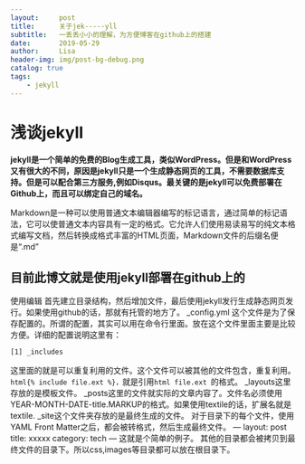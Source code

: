 ```yaml
---
layout:     post
title:      关于jek-----yll
subtitle:   一丢丢小小的理解，为方便博客在github上的搭建
date:       2019-05-29
author:     Lisa
header-img: img/post-bg-debug.png
catalog: true
tags:
    - jekyll
---
```

# 浅谈jekyll

**jekyll是一个简单的免费的Blog生成工具，类似WordPress。但是和WordPress又有很大的不同，原因是jekyll只是一个生成静态网页的工具，不需要数据库支持。但是可以配合第三方服务,例如Disqus。最关键的是jekyll可以免费部署在Github上，而且可以绑定自己的域名。**


Markdown是一种可以使用普通文本编辑器编写的标记语言，通过简单的标记语法，它可以使普通文本内容具有一定的格式。它允许人们使用易读易写的纯文本格式编写文档，然后转换成格式丰富的HTML页面，Markdown文件的后缀名便是“.md”


## 目前此博文就是使用jekyll部署在github上的
使用编辑
首先建立目录结构，然后增加文件，最后使用jekyll发行生成静态网页发行。如果使用github的话，那就有托管的地方了。
_config.yml
这个文件是为了保存配置的。所谓的配置，其实可以用在命令行里面。放在这个文件里面主要是比较方便。详细的配置说明这里有：
```html
[1] _includes
```
这里面的就是可以重复利用的文件。这个文件可以被其他的文件包含，重复利用。```html{% include file.ext %}，```就是引用```html file.ext ```的格式。
_layouts这里存放的是模板文件。
_posts这里的文件就实际的文章内容了。文件名必须使用YEAR-MONTH-DATE-title.MARKUP的格式。如果使用textile的话，扩展名就是textile.
_site这个文件夹存放的是最终生成的文件。
对于目录下的每个文件，使用YAML Front Matter之后，都会被转格式，然后生成最终文件。
—
layout: post
title: xxxxx
category: tech
—
这就是个简单的例子。
其他的目录都会被拷贝到最终文件的目录下。所以css,images等目录都可以放在根目录下。
